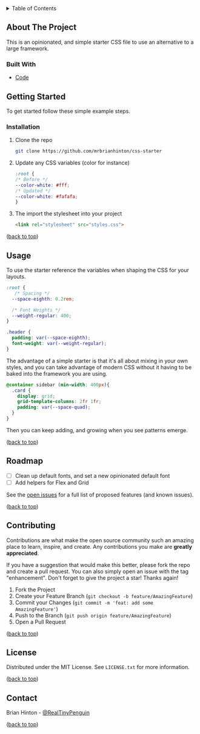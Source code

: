 <!-- TABLE OF CONTENTS -->
<details>
  <summary>Table of Contents</summary>
  <ol>
    <li>
      <a href="#about-the-project">About The Project</a>
      <ul>
        <li><a href="#built-with">Built With</a></li>
      </ul>
    </li>
    <li>
      <a href="#getting-started">Getting Started</a>
      <ul>
        <li><a href="#installation">Installation</a></li>
      </ul>
    </li>
    <li><a href="#usage">Usage</a></li>
    <li><a href="#roadmap">Roadmap</a></li>
    <li><a href="#contributing">Contributing</a></li>
    <li><a href="#license">License</a></li>
    <li><a href="#contact">Contact</a></li>
  </ol>
</details>

<!-- ABOUT THE PROJECT -->
## About The Project

This is an opinionated, and simple starter CSS file to use an alternative to a large framework.


### Built With

* [Code](https://code.visualstudio.com)


<!-- GETTING STARTED -->
## Getting Started

To get started follow these simple example steps.

### Installation

1. Clone the repo
   ```sh
   git clone https://github.com/mrbrianhinton/css-starter
   ```
3. Update any CSS variables (color for instance)
   ```css
   :root {
   /* Before */
   --color-white: #fff;
   /* Updated */
   --color-white: #fafafa;
   }
   ```
4. The import the stylesheet into your project
   ```html
   <link rel="stylesheet" src="styles.css">
   ```

<p align="left">(<a href="#top">back to top</a>)</p>

<!-- USAGE EXAMPLES -->
## Usage

To use the starter reference the variables when shaping the CSS for your layouts.

```css
:root {
   /* Spacing */
  --space-eighth: 0.2rem;

  /* Font Weights */
  --weight-regular: 400;
}

.header {
  padding: var(--space-eighth);
  font-weight: var(--weight-regular);
}
```

The advantage of a simple starter is that it's all about mixing in your own styles, and you can take advantage of modern CSS without it having to be baked into the framework you are using.

```css
@container sidebar (min-width: 400px){
  .card {
    display: grid;
    grid-template-columns: 2fr 1fr;
    padding: var(--space-quad);
  }
}
```

Then you can keep adding, and growing when you see patterns emerge.

<p align="left">(<a href="#top">back to top</a>)</p>

<!-- ROADMAP -->
## Roadmap

- [ ] Clean up default fonts, and set a new opinionated default font
- [ ] Add helpers for Flex and Grid

See the [open issues](https://github.com/mrbrianhinton/css-starter/issues) for a full list of proposed features (and known issues).

<p align="left">(<a href="#top">back to top</a>)</p>


<!-- CONTRIBUTING -->
## Contributing

Contributions are what make the open source community such an amazing place to learn, inspire, and create. Any contributions you make are **greatly appreciated**.

If you have a suggestion that would make this better, please fork the repo and create a pull request. You can also simply open an issue with the tag "enhancement".
Don't forget to give the project a star! Thanks again!

1. Fork the Project
2. Create your Feature Branch (`git checkout -b feature/AmazingFeature`)
3. Commit your Changes (`git commit -m 'feat: add some AmazingFeature'`)
4. Push to the Branch (`git push origin feature/AmazingFeature`)
5. Open a Pull Request

<p align="left">(<a href="#top">back to top</a>)</p>


<!-- LICENSE -->
## License

Distributed under the MIT License. See `LICENSE.txt` for more information.

<p align="left">(<a href="#top">back to top</a>)</p>


<!-- CONTACT -->
## Contact

Brian Hinton - [@RealTinyPenguin](https://twitter.com/RealTinyPenguin)

<p align="left">(<a href="#top">back to top</a>)</p>
